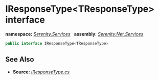 # IResponseType&lt;TResponseType&gt; interface
**namespace:** *[Serenity.Services](../README.md#serenity.services-namespace)*   **assembly**: *[Serenity.Net.Services](../README.md)*

```csharp
public interface IResponseType<TResponseType>
```

## See Also

* **Source:** *[IResponseType.cs](https://github.com/serenity-is/Serenity/blob/master/src/Serenity.Net.Services/RequestHandlers/Handler/IResponseType.cs)*
